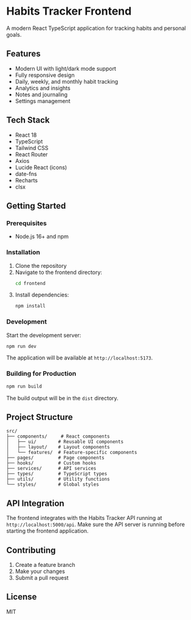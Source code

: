# Habits Tracker Frontend

A modern React TypeScript application for tracking habits and personal goals.

## Features

- Modern UI with light/dark mode support
- Fully responsive design
- Daily, weekly, and monthly habit tracking
- Analytics and insights
- Notes and journaling
- Settings management

## Tech Stack

- React 18
- TypeScript
- Tailwind CSS
- React Router
- Axios
- Lucide React (icons)
- date-fns
- Recharts
- clsx

## Getting Started

### Prerequisites

- Node.js 16+ and npm

### Installation

1. Clone the repository
2. Navigate to the frontend directory:
   ```bash
   cd frontend
   ```
3. Install dependencies:
   ```bash
   npm install
   ```

### Development

Start the development server:

```bash
npm run dev
```

The application will be available at `http://localhost:5173`.

### Building for Production

```bash
npm run build
```

The build output will be in the `dist` directory.

## Project Structure

```
src/
├── components/     # React components
│   ├── ui/        # Reusable UI components
│   ├── layout/    # Layout components
│   └── features/  # Feature-specific components
├── pages/         # Page components
├── hooks/         # Custom hooks
├── services/      # API services
├── types/         # TypeScript types
├── utils/         # Utility functions
└── styles/        # Global styles
```

## API Integration

The frontend integrates with the Habits Tracker API running at `http://localhost:5000/api`. Make sure the API server is running before starting the frontend application.

## Contributing

1. Create a feature branch
2. Make your changes
3. Submit a pull request

## License

MIT
